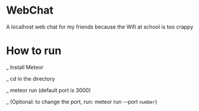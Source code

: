 # WebChat
A localhost web chat for my friends because the Wifi at school is too crappy

# How to run
_ Install Meteor

_ cd in the directory

_ meteor run (default port is 3000)

_ (Optional: to change the port, run: meteor run --port `number`)

